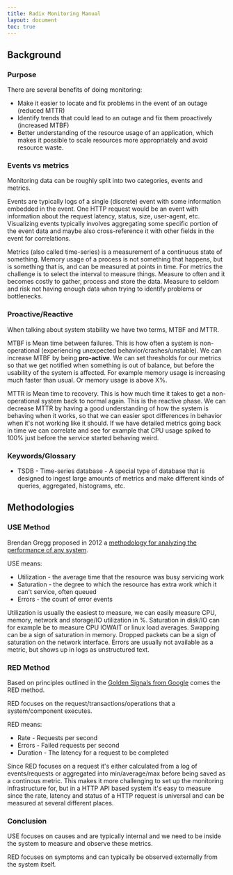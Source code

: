 ```yaml
---
title: Radix Monitoring Manual
layout: document
toc: true
---
```


## Background 

### Purpose

There are several benefits of doing monitoring:
  - Make it easier to locate and fix problems in the event of an outage (reduced MTTR)
  - Identify trends that could lead to an outage and fix them proactively (increased MTBF)
  - Better understanding of the resource usage of an application, which makes it possible to scale resources more appropriately and avoid resource waste.

### Events vs metrics

Monitoring data can be roughly split into two categories, events and metrics. 

Events are typically logs of a single (discrete) event with some information embedded in the event. One HTTP request would be an event with information about the request latency, status, size, user-agent, etc. Visualizing events typically involves aggregating some specific portion of the event data and maybe also cross-reference it with other fields in the event for correlations.

Metrics (also called time-series) is a measurement of a continuous state of something. Memory usage of a process is not something that happens, but is something that is, and can be measured at points in time. For metrics the challenge is to select the interval to measure things. Measure to often and it becomes costly to gather, process and store the data. Measure to seldom and risk not having enough data when trying to identify problems or bottlenecks.

### Proactive/Reactive

When talking about system stability we have two terms, MTBF and MTTR.

MTBF is Mean time between failures. This is how often a system is non-operational (experiencing unexpected behavior/crashes/unstable). We can increase MTBF by being **pro-active**. We can set thresholds for our metrics so that we get notified when something is out of balance, but before the usability of the system is affected. For example memory usage is increasing much faster than usual. Or memory usage is above X%.

MTTR is Mean time to recovery. This is how much time it takes to get a non-operational system back to normal again. This is the reactive phase. We can decrease MTTR by having a good understanding of how the system is behaving when it works, so that we can easier spot differences in behavior when it's not working like it should. If we have detailed metrics going back in time we can correlate and see for example that CPU usage spiked to 100% just before the service started behaving weird.

### Keywords/Glossary
 - TSDB - Time-series database - A special type of database that is designed to ingest large amounts of metrics and make different kinds of queries, aggregated, histograms, etc.


## Methodologies

### USE Method

Brendan Gregg proposed in 2012 a [methodology for analyzing the performance of any system](http://www.brendangregg.com/usemethod.html).

USE means:
  * Utilization - the average time that the resource was busy servicing work
  * Saturation - the degree to which the resource has extra work which it can't service, often queued
  * Errors - the count of error events

Utilization is usually the easiest to measure, we can easily measure CPU, memory, network and storage/IO utilization in %. Saturation in disk/IO can for example be to measure CPU IOWAIT or linux load averages. Swapping can be a sign of saturation in memory. Dropped packets can be a sign of saturation on the network interface. Errors are usually not available as a metric, but shows up in logs as unstructured text.

### RED Method

Based on principles outlined in the [Golden Signals from Google](https://landing.google.com/sre/book/chapters/monitoring-distributed-systems.html) comes the RED method.

RED focuses on the request/transactions/operations that a system/component executes.

RED means:
  * Rate - Requests per second
  * Errors - Failed requests per second
  * Duration - The latency for a request to be completed

Since RED focuses on a request it's either calculated from a log of events/requests or aggregated into min/average/max before being saved as a continous metric. This makes it more challenging to set up the monitoring infrastructure for, but in a HTTP API based system it's easy to measure since the rate, latency and status of a HTTP request is universal and can be measured at several different places.

### Conclusion

USE focuses on causes and are typically internal and we need to be inside the system to measure and observe these metrics.

RED focuses on symptoms and can typically be observed externally from the system itself.